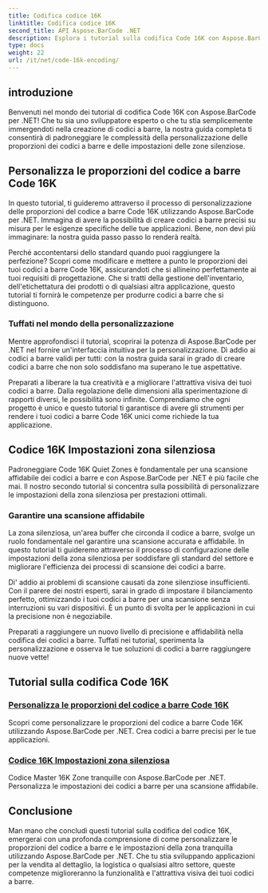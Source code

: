 ```yaml
---
title: Codifica codice 16K
linktitle: Codifica codice 16K
second_title: API Aspose.BarCode .NET
description: Esplora i tutorial sulla codifica Code 16K con Aspose.BarCode per .NET. Personalizza le proporzioni dei codici a barre e le impostazioni della zona silenziosa per una scansione precisa e affidabile nelle tue applicazioni.
type: docs
weight: 22
url: /it/net/code-16k-encoding/
---
```


## introduzione

Benvenuti nel mondo dei tutorial di codifica Code 16K con Aspose.BarCode per .NET! Che tu sia uno sviluppatore esperto o che tu stia semplicemente immergendoti nella creazione di codici a barre, la nostra guida completa ti consentirà di padroneggiare le complessità della personalizzazione delle proporzioni dei codici a barre e delle impostazioni delle zone silenziose.

## Personalizza le proporzioni del codice a barre Code 16K

In questo tutorial, ti guideremo attraverso il processo di personalizzazione delle proporzioni del codice a barre Code 16K utilizzando Aspose.BarCode per .NET. Immagina di avere la possibilità di creare codici a barre precisi su misura per le esigenze specifiche delle tue applicazioni. Bene, non devi più immaginare: la nostra guida passo passo lo renderà realtà.

Perché accontentarsi dello standard quando puoi raggiungere la perfezione? Scopri come modificare e mettere a punto le proporzioni dei tuoi codici a barre Code 16K, assicurandoti che si allineino perfettamente ai tuoi requisiti di progettazione. Che si tratti della gestione dell'inventario, dell'etichettatura dei prodotti o di qualsiasi altra applicazione, questo tutorial ti fornirà le competenze per produrre codici a barre che si distinguono.

### Tuffati nel mondo della personalizzazione

Mentre approfondisci il tutorial, scoprirai la potenza di Aspose.BarCode per .NET nel fornire un'interfaccia intuitiva per la personalizzazione. Dì addio ai codici a barre validi per tutti: con la nostra guida sarai in grado di creare codici a barre che non solo soddisfano ma superano le tue aspettative.

Preparati a liberare la tua creatività e a migliorare l'attrattiva visiva dei tuoi codici a barre. Dalla regolazione delle dimensioni alla sperimentazione di rapporti diversi, le possibilità sono infinite. Comprendiamo che ogni progetto è unico e questo tutorial ti garantisce di avere gli strumenti per rendere i tuoi codici a barre Code 16K unici come richiede la tua applicazione.

## Codice 16K Impostazioni zona silenziosa

Padroneggiare Code 16K Quiet Zones è fondamentale per una scansione affidabile dei codici a barre e con Aspose.BarCode per .NET è più facile che mai. Il nostro secondo tutorial si concentra sulla possibilità di personalizzare le impostazioni della zona silenziosa per prestazioni ottimali.

### Garantire una scansione affidabile

La zona silenziosa, un'area buffer che circonda il codice a barre, svolge un ruolo fondamentale nel garantire una scansione accurata e affidabile. In questo tutorial ti guideremo attraverso il processo di configurazione delle impostazioni della zona silenziosa per soddisfare gli standard del settore e migliorare l'efficienza dei processi di scansione dei codici a barre.

Di' addio ai problemi di scansione causati da zone silenziose insufficienti. Con il parere dei nostri esperti, sarai in grado di impostare il bilanciamento perfetto, ottimizzando i tuoi codici a barre per una scansione senza interruzioni su vari dispositivi. È un punto di svolta per le applicazioni in cui la precisione non è negoziabile.

Preparati a raggiungere un nuovo livello di precisione e affidabilità nella codifica dei codici a barre. Tuffati nei tutorial, sperimenta la personalizzazione e osserva le tue soluzioni di codici a barre raggiungere nuove vette!
## Tutorial sulla codifica Code 16K
### [Personalizza le proporzioni del codice a barre Code 16K](./code-16k-aspect-ratio-customization/)
Scopri come personalizzare le proporzioni del codice a barre Code 16K utilizzando Aspose.BarCode per .NET. Crea codici a barre precisi per le tue applicazioni.
### [Codice 16K Impostazioni zona silenziosa](./code-16k-quiet-zone-settings/)
Codice Master 16K Zone tranquille con Aspose.BarCode per .NET. Personalizza le impostazioni dei codici a barre per una scansione affidabile.

## Conclusione

Man mano che concludi questi tutorial sulla codifica del codice 16K, emergerai con una profonda comprensione di come personalizzare le proporzioni del codice a barre e le impostazioni della zona tranquilla utilizzando Aspose.BarCode per .NET. Che tu stia sviluppando applicazioni per la vendita al dettaglio, la logistica o qualsiasi altro settore, queste competenze miglioreranno la funzionalità e l'attrattiva visiva dei tuoi codici a barre.